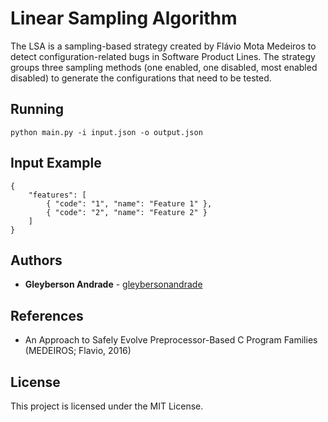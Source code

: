 # Linear Sampling Algorithm

The LSA is a sampling-based strategy created by Flávio Mota Medeiros to detect configuration-related bugs in Software Product Lines. 
The strategy groups three sampling methods (one enabled, one disabled, most enabled disabled) to generate the configurations that need to be tested.

## Running

```
python main.py -i input.json -o output.json
```

## Input Example

```
{
    "features": [
        { "code": "1", "name": "Feature 1" },
        { "code": "2", "name": "Feature 2" }
    ]
}
```

## Authors

* **Gleyberson Andrade** - [gleybersonandrade](https://github.com/gleybersonandrade)

## References

* An Approach to Safely Evolve Preprocessor-Based C Program Families (MEDEIROS; Flavio, 2016)

## License

This project is licensed under the MIT License.

